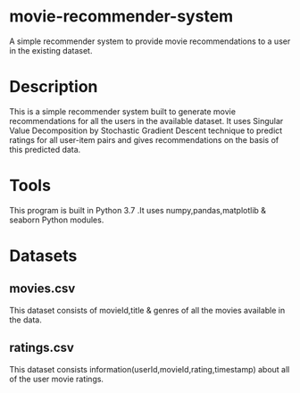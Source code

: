 # movie-recommender-system
A simple recommender system to provide movie recommendations to a user in the existing dataset.

# Description
This is a simple recommender system built to generate movie recommendations for all the users in the available dataset.
It uses Singular Value Decomposition by Stochastic Gradient Descent technique to predict ratings for all user-item pairs 
and gives recommendations on the basis of this predicted data.

# Tools
This program is built in Python 3.7 .It uses numpy,pandas,matplotlib & seaborn Python modules.

# Datasets 
  ## movies.csv 
This dataset consists of movieId,title & genres of all the movies available in the data.
  ## ratings.csv
This dataset consists information(userId,movieId,rating,timestamp) about all of the user movie ratings.

